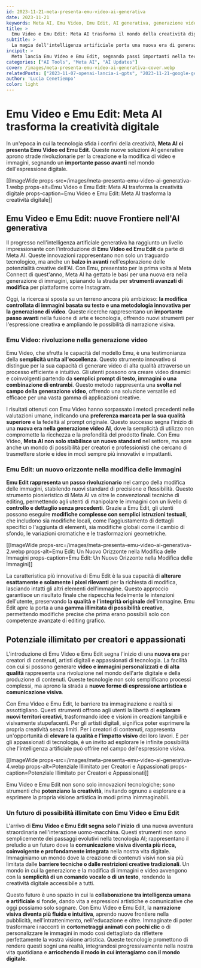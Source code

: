 ```yaml
---
id: 2023-11-21-meta-presenta-emu-video-ai-generativa
date: 2023-11-21
keywords: Meta AI, Emu Video, Emu Edit, AI generativa, generazione video, modifica immagini, editing libero, innovazione
title: > 
  Emu Video e Emu Edit: Meta AI trasforma il mondo della creatività digitale
subtitle: >
  La magia dell'intelligenza artificiale porta una nuova era di generazione e modifica di video e immagini
incipit: >
  Meta lancia Emu Video e Emu Edit, segnando passi importanti nella tecnologia AI generativa, con applicazioni che vanno dalla generazione di video alla modifica precisa di immagini.
categories: ["AI Tools", "Meta AI", "AI Updates"]
cover: /images/meta-presenta-emu-video-ai-generativa-cover.webp
relatedPosts: ["2023-11-07-openai-lancia-i-gpts", "2023-11-21-google-gemini-rinvio-strategico-competizione-ia","2023-11-28-gpt-store-rivoluzione-monetizzazione-intelligenza-artificiale","2023-10-01-prompt-engineering-impara-l-arte-di-scrivere-prompt-ai"]
author: 'Lucia Cenetiempo'
color: light
---
```

# Emu Video e Emu Edit: Meta AI trasforma la creatività digitale

In un'epoca in cui la tecnologia sfida i confini della creatività, **Meta AI ci presenta Emu Video ed Emu Edit**. Queste nuove soluzioni AI generative aprono strade rivoluzionarie per la creazione e la modifica di video e immagini, segnando un **importante passo avanti** nel mondo dell'espressione digitale.

[[ImageWide props-src=/images/meta-presenta-emu-video-ai-generativa-1.webp props-alt=Emu Video e Emu Edit: Meta AI trasforma la creatività digitale props-caption=Emu Video e Emu Edit: Meta AI trasforma la creatività digitale]]

## Emu Video e Emu Edit: nuove Frontiere nell'AI generativa

Il progresso nell'intelligenza artificiale generativa ha raggiunto un livello impressionante con l'introduzione di **Emu Video ed Emu Edit** da parte di Meta AI. Queste innovazioni rappresentano non solo un traguardo tecnologico, ma anche un **balzo in avanti** nell'esplorazione delle potenzialità creative dell'AI. Con Emu, presentato per la prima volta al Meta Connect di quest'anno, Meta AI ha gettato le basi per una nuova era nella generazione di immagini, spianando la strada per **strumenti avanzati di modifica** per piattaforme come Instagram.

Oggi, la ricerca si sposta su un terreno ancora più ambizioso: **la modifica controllata di immagini basata su testo e una metodologia innovativa per la generazione di video**. Queste ricerche rappresentano un **importante passo avanti** nella fusione di arte e tecnologia, offrendo nuovi strumenti per l'espressione creativa e ampliando le possibilità di narrazione visiva.

### Emu Video: rivoluzione nella generazione video

Emu Video, che sfrutta le capacità del modello Emu, è una testimonianza della **semplicità unita all'eccellenza**. Questo strumento innovativo si distingue per la sua capacità di generare video di alta qualità attraverso un processo efficiente e intuitivo. Gli utenti possono ora creare video dinamici e coinvolgenti partendo da **semplici prompt di testo, immagini o una combinazione di entrambi**. Questo metodo rappresenta una **svolta nel campo della generazione video**, offrendo una soluzione versatile ed efficace per una vasta gamma di applicazioni creative.

I risultati ottenuti con Emu Video hanno sorpassato i metodi precedenti nelle valutazioni umane, indicando una **preferenza marcata per la sua qualità superiore** e la fedeltà al prompt originale. Questo successo segna l'inizio di una **nuova era nella generazione video AI**, dove la semplicità di utilizzo non compromette la ricchezza e la profondità del prodotto finale. Con Emu Video, **Meta AI non solo stabilisce un nuovo standard** nel settore, ma apre anche un mondo di possibilità per creatori e professionisti che cercano di trasmettere storie e idee in modi sempre più innovativi e impattanti.

### Emu Edit: un nuovo orizzonte nella modifica delle immagini

**Emu Edit rappresenta un passo rivoluzionario** nel campo della modifica delle immagini, stabilendo nuovi standard di precisione e flessibilità. Questo strumento pionieristico di Meta AI va oltre le convenzionali tecniche di editing, permettendo agli utenti di manipolare le immagini con un livello di **controllo e dettaglio senza precedenti**. Grazie a Emu Edit, gli utenti possono eseguire **modifiche complesse con semplici istruzioni testuali**, che includono sia modifiche locali, come l'aggiustamento di dettagli specifici o l'aggiunta di elementi, sia modifiche globali come il cambio di sfondo, le variazioni cromatiche e le trasformazioni geometriche.

[[ImageWide props-src=/images/meta-presenta-emu-video-ai-generativa-2.webp props-alt=Emu Edit: Un Nuovo Orizzonte nella Modifica delle Immagini props-caption=Emu Edit: Un Nuovo Orizzonte nella Modifica delle Immagini]]

La caratteristica più innovativa di Emu Edit è la sua capacità di **alterare esattamente e solamente i pixel rilevanti** per la richiesta di modifica, lasciando intatti gli altri elementi dell'immagine. Questo approccio garantisce un risultato finale che rispecchia fedelmente le intenzioni dell'utente, preservando la **qualità e l'integrità originale** dell'immagine. Emu Edit apre la porta a una **gamma illimitata di possibilità creative**, permettendo modifiche precise che prima erano possibili solo con competenze avanzate di editing grafico.

## Potenziale illimitato per creatori e appassionati

L'introduzione di Emu Video e Emu Edit segna l'inizio di una **nuova era** per creatori di contenuti, artisti digitali e appassionati di tecnologia. La facilità con cui si possono generare **video e immagini personalizzati e di alta qualità** rappresenta una rivoluzione nel mondo dell'arte digitale e della produzione di contenuti. Queste tecnologie non solo semplificano processi complessi, ma aprono la strada a **nuove forme di espressione artistica e comunicazione visiva**.

Con Emu Video e Emu Edit, le barriere tra immaginazione e realtà si assottigliano. Questi strumenti offrono agli utenti la libertà di **esplorare nuovi territori creativi**, trasformando idee e visioni in creazioni tangibili e visivamente stupefacenti. Per gli artisti digitali, significa poter esprimere la propria creatività senza limiti. Per i creatori di contenuti, rappresenta un'opportunità di **elevare la qualità e l'impatto visivo** dei loro lavori. E per gli appassionati di tecnologia, è un invito ad esplorare le infinite possibilità che l'intelligenza artificiale può offrire nel campo dell'espressione visiva.

[[ImageWide props-src=/images/meta-presenta-emu-video-ai-generativa-4.webp props-alt=Potenziale Illimitato per Creatori e Appassionati props-caption=Potenziale Illimitato per Creatori e Appassionati]]

Emu Video e Emu Edit non sono solo innovazioni tecnologiche; sono strumenti che **potenziano la creatività**, invitando ognuno a esplorare e a esprimere la propria visione artistica in modi prima inimmaginabili.

### Un futuro di possibilità illimitate con Emu Video e Emu Edit

L'arrivo di **Emu Video e Emu Edit segna solo l'inizio** di una nuova avventura straordinaria nell'interazione uomo-macchina. Questi strumenti non sono semplicemente dei passaggi evolutivi nella tecnologia AI; rappresentano il preludio a un futuro dove la **comunicazione visiva diventa più ricca, coinvolgente e profondamente integrata** nella nostra vita digitale. Immaginiamo un mondo dove la creazione di contenuti visivi non sia più limitata dalle **barriere tecniche o dalle restrizioni creative tradizionali**. Un mondo in cui la generazione e la modifica di immagini e video avvengono con la **semplicità di un comando vocale o di un testo**, rendendo la creatività digitale accessibile a tutti.

Questo futuro è uno spazio in cui la **collaborazione tra intelligenza umana e artificiale** si fonde, dando vita a espressioni artistiche e comunicative che oggi possiamo solo sognare. Con Emu Video e Emu Edit, la **narrazione visiva diventa più fluida e intuitiva**, aprendo nuove frontiere nella pubblicità, nell'intrattenimento, nell'educazione e oltre. Immaginate di poter trasformare i racconti in **cortometraggi animati con pochi clic** o di personalizzare le immagini in modo così dettagliato da riflettere perfettamente la vostra visione artistica. Queste tecnologie promettono di rendere questi sogni una realtà, integrandosi progressivamente nella nostra vita quotidiana e **arricchendo il modo in cui interagiamo con il mondo digitale**.
